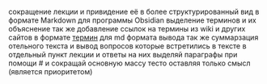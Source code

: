 сокращение лекции и привидение её в более структурированный вид в формате Markdown для программы Obsidian 
выделение терминов и их объяснение так же добавление ссылок на термины из wiki и других сайтов  в формате [термин](ссылка) для md формата вывода 
так же суммарзация отельного текста и вывод вопросов которые встретились в тексте в отдельный пункт лекции и ответы на них 
выделяй параграфы при помощи #
и сокращай основную массу тесто оставляя только смысл (является приоритетом)